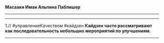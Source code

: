**Масааки Имаи
Альпина Паблишер**
___
___
1.// #управлениеКачеством #кайдзен
**Кайдзен часто рассматривают как последовательность небольших мероприятий по улучшениям.**
___
